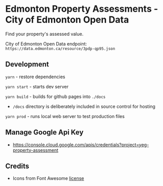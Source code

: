 # Edmonton Property Assessments - City of Edmonton Open Data

Find your property's assessed value.

City of Edmonton Open Data endpoint: `https://data.edmonton.ca/resource/3pdp-qp95.json`

## Development

`yarn` - restore dependencies

`yarn start` - starts dev server

`yarn build` - builds for github pages into `./docs`

- `/docs` directory is deliberately included in source control for hosting

`yarn prod` - runs local web server to test production files

## Manage Google Api Key

- https://console.cloud.google.com/apis/credentials?project=yeg-property-assessment

## Credits

- Icons from Font Awesome [license](https://fontawesome.com/license)
